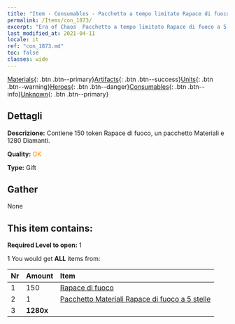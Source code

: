 ```yaml
---
title: "Item - Consumables - Pacchetto a tempo limitato Rapace di fuoco a 5 stelle"
permalink: /Items/con_1873/
excerpt: "Era of Chaos  Pacchetto a tempo limitato Rapace di fuoco a 5 stelle"
last_modified_at: 2021-04-11
locale: it
ref: "con_1873.md"
toc: false
classes: wide
---
```

 [Materials](/it/Items/){: .btn .btn--primary}[Artifacts](/it/Items/Artifacts/){: .btn .btn--success}[Units](/it/Items/Units/){: .btn .btn--warning}[Heroes](/it/Items/Heroes/){: .btn .btn--danger}[Consumables](/it/Items/Consumables/){: .btn .btn--info}[Unknown](/it/Items/Unknown/){: .btn .btn--primary}

## Dettagli
 **Descrizione:** Contiene 150 token Rapace di fuoco, un pacchetto Materiali e 1280 Diamanti.

 **Quality:** <span style="color: #FF8C00">OK</span>

 **Type:** Gift

## Gather

  None

## This item contains:

 **Required Level to open:** 1

 1 You would get **ALL** items  from:

  | Nr | Amount |     Item    |
  |:---|:-------|:------------|
  | 1 | 150 | [Rapace di fuoco](/it/Items/unt_268/) | 
  | 2 | 1 | [Pacchetto Materiali Rapace di fuoco a 5 stelle](/it/Items/con_1877/) | 
  | 3 |  **1280x** | <i class="fas fa-gem"/> |  | 
